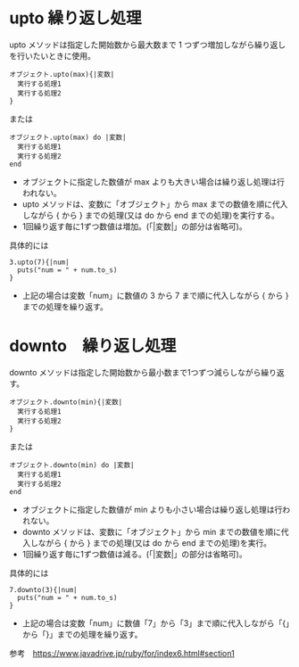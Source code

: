 # upto 繰り返し処理
upto メソッドは指定した開始数から最大数まで 1 つずつ増加しながら繰り返しを行いたいときに使用。
```
オブジェクト.upto(max){|変数|
  実行する処理1
  実行する処理2
}
```
または
```
オブジェクト.upto(max) do |変数|
  実行する処理1
  実行する処理2
end
```
- オブジェクトに指定した数値が max よりも大きい場合は繰り返し処理は行われない。
- upto メソッドは、変数に「オブジェクト」から max までの数値を順に代入しながら { から } までの処理(又は do から end までの処理)を実行する。
- 1回繰り返す毎に1ずつ数値は増加。(「|変数|」の部分は省略可)。

具体的には
```
3.upto(7){|num|
  puts("num = " + num.to_s)
}
```
- 上記の場合は変数「num」に数値の 3 から 7 まで順に代入しながら { から } までの処理を繰り返す。

# downto　繰り返し処理
downto メソッドは指定した開始数から最小数まで1つずつ減らしながら繰り返す。
```
オブジェクト.downto(min){|変数|
  実行する処理1
  実行する処理2
}
```
または
```
オブジェクト.downto(min) do |変数|
  実行する処理1
  実行する処理2
end
```
- オブジェクトに指定した数値が min よりも小さい場合は繰り返し処理は行われない。
- downto メソッドは、変数に「オブジェクト」から min までの数値を順に代入しながら { から } までの処理(又は do から end までの処理)を実行。
- 1回繰り返す毎に1ずつ数値は減る。(「|変数|」の部分は省略可)。

具体的には
```
7.downto(3){|num|
  puts("num = " + num.to_s)
}
```
- 上記の場合は変数「num」に数値「7」から「3」まで順に代入しながら「{」から「}」までの処理を繰り返す。

参考　https://www.javadrive.jp/ruby/for/index6.html#section1

